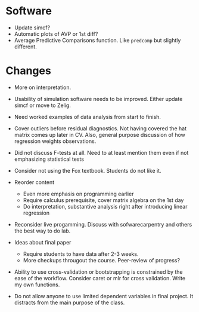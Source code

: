 # Software

- Update simcf?
- Automatic plots of AVP or 1st diff?
- Average Predictive Comparisons function. Like `predcomp` but slightly different.

# Changes

- More on interpretation.
- Usability of simulation software needs to be improved.
  Either update simcf or move to Zelig.
- Need worked examples of data analysis from start to finish.
- Cover outliers before residual diagnostics.
  Not having covered the hat matrix comes up later in CV.
  Also, general purpose discussion of how regression weights observations.
- Did not discuss F-tests at all. Need to at least mention them even if not
  emphasizing statistical tests
- Consider not using the Fox textbook.
  Students do not like it.
- Reorder content

    - Even more emphasis on programming earlier
	- Require calculus prerequisite, cover matrix algebra on the 1st day
	- Do interpretation, substantive analysis right after introducing linear regression

- Reconsider live progamming. Discuss with sofwarecarpentry and others the best way to do lab.
- Ideas about final paper

    - Require students to have data after 2-3 weeks.
	- More checkups througout the course. Peer-review of progress?

- Ability to use cross-validation or bootstrapping is constrained by the ease of the workflow.
  Consider caret or mlr for cross validation. Write my own functions.
- Do not allow anyone to use limited dependent variables in final project. It distracts from the main purpose of the class. 
